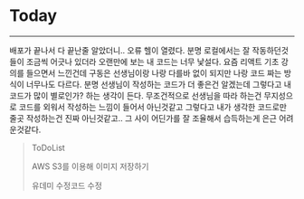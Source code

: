 # Today
------------
배포가 끝나서 다 끝난줄 알았더니.. 오류 헬이 열렸다. 분명 로컬에서는 잘 작동하던것들이 조금씩 어긋나 있더라
오랜만에 보는 내 코드는 너무 낯설다.
요즘 리액트 기초 강의를 들으면서 느낀건데 구동은 선생님이랑 나랑 다를바 없이 되지만 나랑 코드 짜는 방식이 너무나도 다르다.
분명 선생님이 작성하는 코드가 더 좋은건 알겠는데 그렇다고 내 코드가 많이 별로인가? 하는 생각이 든다. 
무조건적으로 선생님을 따라 하는건 무지성으로 코드를 외워서 작성하는 느낌이 들어서 아닌것같고
그렇다고 내가 생각한 코드로만 줄곳 작성하는건 진짜 아닌것같고.. 
그 사이 어딘가를 잘 조율해서 습득하는게 은근 어려운것같다. 

> ToDoList
>
> AWS S3를 이용해 이미지 저장하기
> 
> 유데미 수정코드 수정
